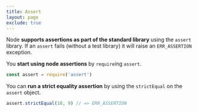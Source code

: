 ```yaml
---
title: Assert
layout: page
exclude: true
---
```


Node **supports assertions as part of the standard library** using the `assert` library. If an `assert` fails (without a test library) it will raise an `ERR_ASSERTION` exception.

You **start using node assertions** by `require`ing `assert`.
```js
const assert = require('assert')
```

You can **run a strict equality assertion** by using the `strictEqual` on the `assert` object.
```js
assert.strictEqual(10, 9) // => ERR_ASSERTION
```
<!--stackedit_data:
eyJoaXN0b3J5IjpbLTE4ODIyODYzLC0yMTgxMTkyOTNdfQ==
-->